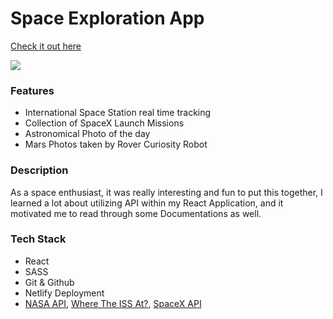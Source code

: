 # Space Exploration App 

[Check it out here](https://space-explore.netlify.app/)

![](https://media.giphy.com/media/dzIq0OzUaErnz9Qf4b/giphy.gif)
### **Features**

- International Space Station real time tracking
- Collection of SpaceX Launch Missions
- Astronomical Photo of the day
- Mars Photos taken by Rover Curiosity Robot


### **Description**

As a space enthusiast, it was really interesting and fun to put this together, I learned a lot about utilizing API within my React Application, and it motivated me to read through some Documentations as well.

### **Tech Stack**

- React
- SASS
- Git & Github
- Netlify Deployment
- [NASA API](https://api.nasa.gov/), [Where The ISS At?](https://wheretheiss.at/), [SpaceX API](https://github.com/r-spacex/SpaceX-API)
